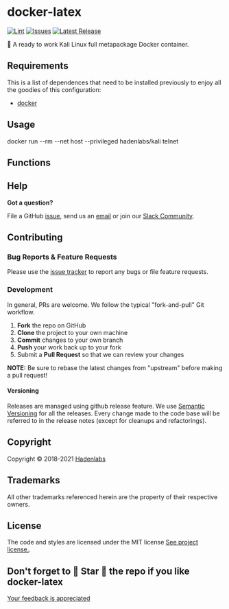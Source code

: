 <!--


  ** DO NOT EDIT THIS FILE
  **
  ** 1) Make all changes to `README.yaml`
  ** 2) Run`make readme` to rebuild this file.
  **
  ** (We maintain HUNDREDS of open source projects. This is how we maintain our sanity.)
  **


  -->

# docker-latex

[![Lint](https://github.com/hadenlabs/docker-latex/actions/workflows/lint.yml/badge.svg?branch=develop)](https://github.com/hadenlabs/docker-latex/actions) [![Issues](https://img.shields.io/github/issues/hadenlabs/docker-latex.svg)](https://github.com/hadenlabs/docker-latex/issues) [![Latest Release](https://img.shields.io/github/release/hadenlabs/docker-latex.svg)](https://github.com/hadenlabs/docker-latex/releases)

🐳 A ready to work Kali Linux full metapackage Docker container.

## Requirements

This is a list of dependences that need to be installed previously to enjoy all the goodies of this configuration:

- [docker](https://www.docker.com)

## Usage

docker run --rm --net host --privileged hadenlabs/kali telnet

## Functions

## Help

**Got a question?**

File a GitHub [issue](https://github.com/hadenlabs/docker-latex/issues), send us an [email](email) or join our [Slack Community](slack).

## Contributing

### Bug Reports & Feature Requests

Please use the [issue tracker](https://github.com/hadenlabs/docker-latex/issues) to report any bugs or file feature requests.

### Development

In general, PRs are welcome. We follow the typical "fork-and-pull" Git workflow.

1.  **Fork** the repo on GitHub
2.  **Clone** the project to your own machine
3.  **Commit** changes to your own branch
4.  **Push** your work back up to your fork
5.  Submit a **Pull Request** so that we can review your changes

**NOTE:** Be sure to rebase the latest changes from "upstream" before making a pull request!

#### Versioning

Releases are managed using github release feature. We use [Semantic Versioning](http://semver.org) for all the releases. Every change made to the code base will be referred to in the release notes (except for cleanups and refactorings).

## Copyright

Copyright © 2018-2021 [Hadenlabs](https://hadenlabs.com)

## Trademarks

All other trademarks referenced herein are the property of their respective owners.

## License

The code and styles are licensed under the MIT license [See project license.](LICENSE).

## Don't forget to 🌟 Star 🌟 the repo if you like docker-latex

[Your feedback is appreciated](https://github.com/hadenlabs/docker-latex/issues)
